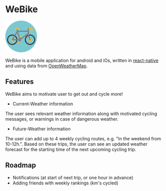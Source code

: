 # WeBike

<img src="assets/icon.png" width=100 height=100>

WeBike is a mobile application for android and iOs, written in [react-native](https://facebook.github.io/react-native/) and using data from [OpenWeatherMap](https://openweathermap.org/api).

## Features

WeBike aims to motivate user to get out and cycle more!

- Current-Weather information

The user sees relevant weather information along with motivated cycling messages, or warnings in case of dangerous weather.

- Future-Weather information

The user can add up to 4 weekly cycling routes, e.g. "In the weekend from 10-12h.".
Based on these trips, the user can see an updated weather forecast for the starting time of the next upcoming cycling trip.

## Roadmap

- Notifications (at start of next trip, or one hour in advance)
- Adding friends with weekly rankings (km's cycled)
